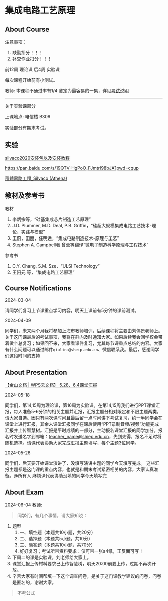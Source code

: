 # 集成电路工艺原理

## About Course

注意事项：

1. 缺勤扣分！！！
2. 补交作业扣分！！！

前12周 理论课
后4周 实验课

每次课程开始前有小测试。

教师: ~~本课程不通过率有1/4~~ 鉴定为最容易的一集，详见[考试说明](#about-exam)

---

关于实验课部分

上课地点: 电信楼 B309

实验部分有期末考试。

## 实验

[silvaco2020安装包以及安装教程](https://blog.csdn.net/HappySkyWander/article/details/134297896)

<https://pan.baidu.com/s/19QTV-HgPoO_FJmtrI98bJA?pwd=cqup>

[積體電路工程_Silvaco (Athena)](https://www.youtube.com/watch?v=bBHPeftXXXo)

## 教材及参考书

教材

1. 李炳宗等，“硅基集成芯片制造工艺原理”
2. J.D. Plummer, M.D. Deal, P.B. Griffin，“硅超大规模集成电路工艺技术-理论、实践与模型”
3. 王蔚，田丽，任明远，“集成电路制造技术-原理与工艺”
4. Stephen A. Campbell著 曾莹等翻译“微电子制造科学原理与工程技术”

参考书

1. C.Y. Chang, S.M. Sze，“ULSI Technology”
2. 王阳元 等，“集成电路工艺原理”

## Course Notifications

2024-03-04

请同学们复习上节课重点学习内容，明天上课前有5分钟的课前测试。

2024-04-09

同学们，未来两个月我将参加上海市教师培训，后续课程将主要由刘伟景老师上。关于这门课最后的考试事项，我将在群内及时通知大家。如果后续我会回学校会带着做个总复习；如果回不来，大家看课件复习，尤其每节课重点总结的内容。大家有什么问题可以通过邮件`qiulina@sheip.edu.cn`、微信联系我。最后，感谢同学们这段时间的支持

## About Presentation

[【金山文档 | WPS云文档】 5.28、6.4课堂汇报](https://kdocs.cn/)

2024-05-18

同学们，第14,15周为理论课，第16周为实验课。在第14,15周我们进行PPT课堂汇报，每人准备5-6分钟的相关主题并汇报，汇报主题分相对限定和不限主题两类，请大家自选。因只有两次课时间且最后留一点时间讲下考试复习，约一半同学会在课堂上进行汇报，其余未课堂汇报同学在课后使用“PPT录制音频/视频”功能完成汇报并上传智慧树。汇报是平时成绩的一部分，主动报名课堂汇报的同学加分，报名时发送名字到邮箱：<teacher_name@shiep.edu.cn>，先到先得，报名不足时将随机选择。请课代表协助大家完成汇报主题填写，每个主题3位同学。

2024-05-26

同学们，后天要开始课堂演讲了，没填写演讲主题的同学今天填写完成。 这些汇报主题都是这门课的重点内容，也就是和期末考试紧密相关的内容，大家认真准备。@所有人  麻烦课代表协助没填的同学今天填写完

## About Exam

2024-06-04 教师:

> 同学们，有几个事情，请大家知晓：

1. 题型
   1. 一、填空题（本题共10小题，共20分）
   2. 二、选择题（本题共5小题，共10分）
   3. 三、简答题（本题共10小题，共70分）
   4. 好好复习；考试所带资料要求：仅可带一张a4纸，正反面可写！
2. 下周二的课是实验课，刘老师给大家上。
3. 课堂汇报上传材料要求已上传智慧树，明天20:00前要上传，过期不再次开放。
4. 辛苦大家有时间帮填一下这个调查问卷，是关于这门课教学建议的问卷，问卷是匿名的，谢谢大家。

> 不考公式

